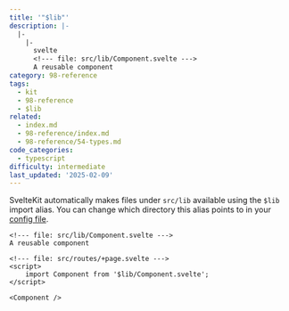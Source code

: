 ```yaml
---
title: '"$lib"'
description: |-
  |-
    |-
      svelte
      <!--- file: src/lib/Component.svelte --->
      A reusable component
category: 98-reference
tags:
  - kit
  - 98-reference
  - $lib
related:
  - index.md
  - 98-reference/index.md
  - 98-reference/54-types.md
code_categories:
  - typescript
difficulty: intermediate
last_updated: '2025-02-09'
---
```


SvelteKit automatically makes files under `src/lib` available using the `$lib` import alias. You can change which directory this alias points to in your [config file](configuration#files).

```svelte
<!--- file: src/lib/Component.svelte --->
A reusable component
```

```svelte
<!--- file: src/routes/+page.svelte --->
<script>
    import Component from '$lib/Component.svelte';
</script>

<Component />
```
